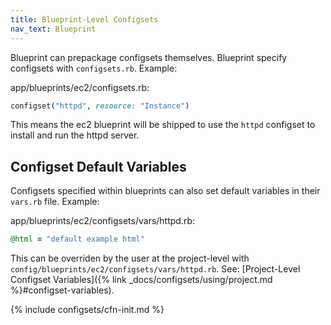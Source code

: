 ```yaml
---
title: Blueprint-Level Configsets
nav_text: Blueprint
---
```


Blueprint can prepackage configsets themselves. Blueprint specify configsets with `configsets.rb`. Example:

app/blueprints/ec2/configsets.rb:

```ruby
configset("httpd", resource: "Instance")
```

This means the ec2 blueprint will be shipped to use the `httpd` configset to install and run the httpd server.

## Configset Default Variables

Configsets specified within blueprints can also set default variables in their `vars.rb` file.  Example:

app/blueprints/ec2/configsets/vars/httpd.rb:

```ruby
@html = "default example html"
```

This can be overriden by the user at the project-level with `config/blueprints/ec2/configsets/vars/httpd.rb`. See: [Project-Level Configset Variables]({% link _docs/configsets/using/project.md %}#configset-variables).

{% include configsets/cfn-init.md %}
